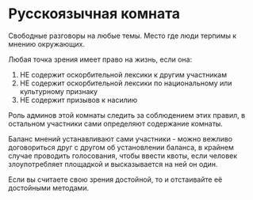 # Русскоязычная комната

Свободные разговоры на любые темы. Место где люди терпимы к мнению окружающих.

Любая точка зрения имеет право на жизнь, если она:

1. НЕ содержит оскорбительной лексики к другим участникам
2. НЕ содержит оскорбительной лексики по национальному или культурному признаку
3. НЕ содержит призывов к насилию

Роль админов этой комнаты следить за соблюдением этих правил, в остальном участники сами определяют содержание комнаты.

Баланс мнений устанавливают сами участники - можно вежливо договориться друг с другом об установлении баланса, в крайнем случае проводить голосования, чтобы ввести квоты, если человек злоупотребляет площадкой и высказывается на ней он один.

Если вы считаете свою зрения достойной, то и отстаивайте её достойными методами.
